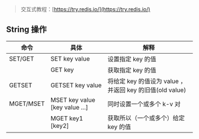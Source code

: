 > 交互式教程：[https://try.redis.io/](https://try.redis.io/)

## String 操作

| 命令      | 具体                           | 解释                                                     |
| --------- | ------------------------------ | -------------------------------------------------------- |
| SET/GET   | SET key value                  | 设置指定 key 的值                                        |
|           | GET key                        | 获取指定 key 的值                                        |
| GETSET    | GETSET key value               | 将给定 key 的值设为 value ，并返回 key 的旧值(old value) |
| MGET/MSET | MSET key value [key value ...] | 同时设置一个或多个 k-v 对                                |
|           | MGET key1 [key2]               | 获取所以（一个或多个）给定 key 的值                      |
